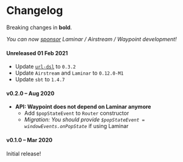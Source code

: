 # Changelog

Breaking changes in **bold**.

_You can now [sponsor](https://github.com/sponsors/raquo) Laminar / Airstream / Waypoint development!_

#### Unreleased 01 Feb 2021
* Update [`url-dsl`](https://github.com/sherpal/url-dsl) to `0.3.2`
* Update `Airstream` and `Laminar` to `0.12.0-M1`
* Update `sbt` to `1.4.7`

#### v0.2.0 – Aug 2020

* **API: Waypoint does not depend on Laminar anymore**
  * Add `$popStateEvent` to `Router` constructor
  * _Migration: You should provide `$popStateEvent = windowEvents.onPopState`_ if using Laminar

#### v0.1.0 – Mar 2020

Initial release!
